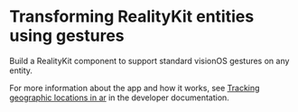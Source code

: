 # Transforming RealityKit entities using gestures

Build a RealityKit component to support standard visionOS gestures on any entity.

For more information about the app and how it works, see
[Tracking geographic locations in ar](https://developer.apple.com/documentation/realitykit/transforming-realitykit-entities-with-gestures) in the developer documentation.
